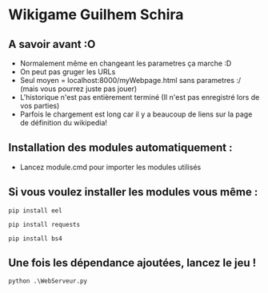 # Wikigame Guilhem Schira

## A savoir avant :O
- Normalement même en changeant les parametres ça marche :D
- On peut pas gruger les URLs
- Seul moyen = localhost:8000/myWebpage.html sans parametres :/ (mais vous pourrez juste pas jouer)
- L'historique n'est pas entièrement terminé (Il n'est pas enregistré lors de vos parties)
- Parfois le chargement est long car il y a beaucoup de liens sur la page de définition du wikipedia! 


## Installation des modules automatiquement :
- Lancez module.cmd pour importer les modules utilisés

## Si vous voulez installer les modules vous même :
```shell
pip install eel
```
```shell
pip install requests
```
```shell
pip install bs4
```

## Une fois les dépendance ajoutées, lancez le jeu ! 
```shell
python .\WebServeur.py
```



